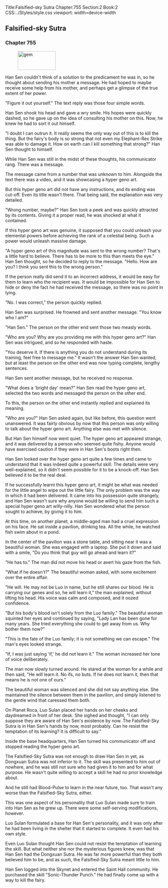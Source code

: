 Title:Falsified-sky Sutra 
Chapter:755 
Section:2 
Book:2 
CSS:../Styles/style.css 
viewport: width=device-width
  
## Falsified-sky Sutra
### Chapter 755 
<figure>
	<img src="../Images/gem.gif" alt="gem" id="gem" width="120" height="60" />
</figure>
  

  
  Han Sen couldn't think of a solution to the predicament he was in, so he thought about sending his mother a message. He had hoped to maybe receive some help from his mother, and perhaps get a glimpse of the true extent of her power.

"Figure it out yourself." The text reply was those four simple words.

Han Sen shook his head and gave a wry smile. His hopes were quickly dashed, so he gave up on the idea of consulting his mother on this. Now, he knew he had to sort it out himself.

"I doubt I can outrun it. It really seems the only way out of this is to kill the thing. But the fairy's body is so strong that not even my Elephant-Rex Strike was able to damage it. How on earth can I kill something that strong?" Han Sen thought to himself.

While Han Sen was still in the midst of these thoughts, his communicator rang. There was a message.

The message came from a number that was unknown to him. Alongside the text there was a video, and it was showcasing a hyper geno art.

But this hyper geno art did not have any instructions, and its ending was cut-off. Even its title wasn't there. That being said, the explanation was very detailed.

"Wrong number, maybe?" Han Sen took a peek and was quickly attracted by its contents. Giving it a proper read, he was shocked at what it contained.

If this hyper geno art was genuine, it supposed that you could unleash your elemental powers before achieving the rank of a celestial being. Such a power would unleash massive damage.

"A hyper geno art of this magnitude was sent to the wrong number? That's a little hard to believe. There has to be more to this than meets the eye." Han Sen thought, so he decided to reply to the message. "Hello. How are you? I think you sent this to the wrong person."

If the person really did send it to an incorrect address, it would be easy for them to learn who the recipient was. It would be impossible for Han Sen to hide or deny the fact he had received the message, so there was no point in lying.

"No. I was correct," the person quickly replied.

Han Sen was surprised. He frowned and sent another message. "You know who I am?"

"Han Sen." The person on the other end sent those two measly words.

"Who are you? Why are you providing me with this hyper geno art?" Han Sen was intrigued, and so he responded with haste.

"You deserve it. If there is anything you do not understand during its training, feel free to message me." It wasn't the answer Han Sen wanted, but at least the person on the other end was now typing complete, lengthy sentences.

Han Sen sent another message, but he received no response.

"What does a 'bright day' mean?" Han Sen read the hyper geno art, selected the two words and messaged the person on the other end.

To this, the person on the other end instantly replied and explained its meaning.

"Who are you?" Han Sen asked again, but like before, this question went unanswered. It was fairly obvious by now that this person was only willing to talk about the hyper geno art. Anything else was met with silence.

But Han Sen himself now went quiet. The hyper geno art appeared strange, and it was delivered by a person who seemed quite fishy. Anyone would have exercised caution if they were in Han Sen's boots right then.

Han Sen looked over the hyper geno art quite a few times and came to understand that it was indeed quite a powerful skill. The details were very well-explained, so it didn't seem possible for it to be a knock-off. Han Sen believed it to be the real deal.

If he successfully learnt this hyper geno art, it might be what was needed for the little angel to wipe out the little fairy. The only problem was the way in which it had been delivered. It came into his possession quite strangely, and Han Sen wasn't sure why anyone would be willing to send him such a special hyper geno art willy-nilly. Han Sen wondered what the person sought to achieve, by giving it to him.

At this time, on another planet, a middle-aged man had a cruel expression on his face. He sat inside a pavilion, drinking tea. All the while, he watched fish swim about in a pond.

In the center of the pavilion was a stone table, and sitting near it was a beautiful woman. She was engaged with a laptop. She put it down and said with a smile, "Do you think that guy will go ahead and learn it?"

"He has to." The man did not move his head or avert his gaze from the fish.

"What if he doesn't?" The beautiful woman asked, with some excitement over the entire affair.

"He will. He may not be Luo in name, but he still shares our blood. He is carrying our genes and so, he will learn it," the man explained, without lifting his head. His voice was calm and composed, and it oozed confidence.

"But his body's blood isn't solely from the Luo family." The beautiful woman squinted her eyes and continued by saying, "Lady Lan has been gone for many years. She tried everything she could to get away from us. Why bother them now?"

"This is the fate of the Luo family; it is not something we can escape." The man's eyes looked strange.

"If, I was just saying 'if,' he did not learn it." The woman increased her tone of voice deliberately.

The man now slowly turned around. He stared at the woman for a while and then said, "He will learn it. No ifs, no buts. If he does not learn it, then that means he is not one of ours."

The beautiful woman was silenced and she did not say anything else. She maintained the silence between them in the pavilion, and simply listened to the gentle wind that caressed them both.

On Planet Roca, Luo Sulan placed her hands on her cheeks and daydreamed in front of her desk. She sighed and thought, "I can only suppose they are aware of Han Sen's existence by now. The Falsified-Sky Sutra is in Han Sen's hands by now, most probably. Can he resist the temptation of its learning? It is difficult to say."

Inside the base headquarters, Han Sen turned his communicator off and stopped reading the hyper geno art.

The Falsified-Sky Sutra was not enough to draw Han Sen in yet, as Dongxuan Sutra was not inferior to it. The skill was presented to him out of nowhere, and he was still not sure who had given it to him and for what purpose. He wasn't quite willing to accept a skill he had no prior knowledge about.

And he still had Blood-Pulse to learn in the near future, too. That wasn't any worse than the Falsified-Sky Sutra, either.

This was one aspect of his personality that Luo Sulan made sure to train into Han Sen as he grew up. There were some self-serving modifications, however.

Luo Sulan formulated a base for Han Sen's personality, and it was only after he had been living in the shelter that it started to complete. It even had his own style.

Even Luo Sulan thought Han Sen could not resist the temptation of learning the skill. But what neither she nor the mysterious figures knew, was that Han Sen had the Dongxuan Sutra. He was far more powerful than they both believed him to be, and as such, the Falsified-Sky Sutra meant little to him.

Han Sen logged into the Skynet and entered the Saint Hall community. He purchased the skill "Sonic-Thunder Punch." He had finally come up with a way to kill the fairy.
